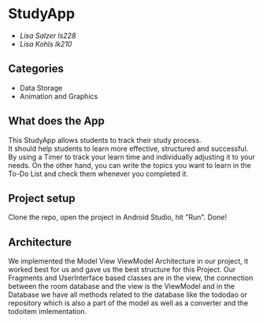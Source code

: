 # StudyApp
* *Lisa Salzer ls228* 
* *Lisa Kohls lk210*

## Categories
* Data Storage
* Animation and Graphics

## What does the App
This StudyApp allows students to track their study process.\
It should help students to learn more effective, structured and successful.
By using a Timer to track your learn time and individually adjusting it to your needs. 
On the other hand, you can write the topics you want to learn in the To-Do List and check them whenever you completed it.

## Project setup
Clone the repo, open the project in Android Studio, hit "Run". Done!

## Architecture
We implemented the Model View ViewModel Architecture in our project, it worked best for us and gave us the best structure for this Project. Our Fragments and UserInterface based classes are in the view, the connection between the room database and the view is the ViewModel and in the Database we have all methods related to the database like the tododao or repository which is also a part of the model as well as a converter and the todoitem imlementation.
